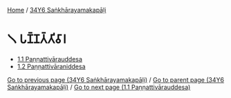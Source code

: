 
[Home](/) / [34Y6 Saṅkhārayamakapāḷi](/tipitaka/34Y6.md)

# 𑁧 𑀧𑀡𑁆𑀡𑀢𑁆𑀢𑀺𑀯𑀸𑀭

* [1.1 Paṇṇattivārauddesa](/tipitaka/34Y6/1/1.1.md)
* [1.2 Paṇṇattivāraniddesa](/tipitaka/34Y6/1/1.2.md)

[Go to previous page (34Y6 Saṅkhārayamakapāḷi)](/tipitaka/34Y6/0.md) / [Go to parent page (34Y6 Saṅkhārayamakapāḷi)](/tipitaka/34Y6/0.md) / [Go to next page (1.1 Paṇṇattivārauddesa)](/tipitaka/34Y6/1/1.1.md)


